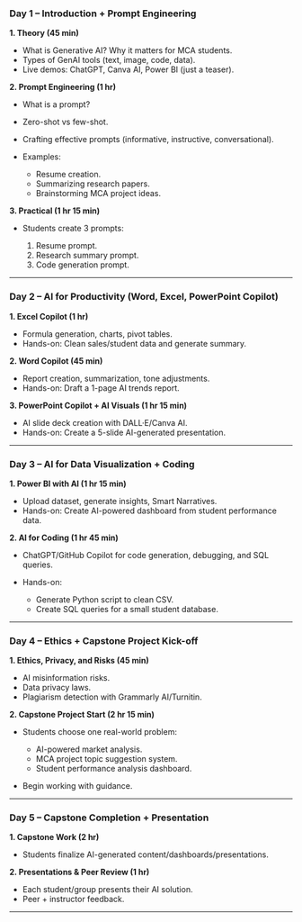 ### **Day 1 – Introduction + Prompt Engineering**

**1. Theory (45 min)**

* What is Generative AI? Why it matters for MCA students.
* Types of GenAI tools (text, image, code, data).
* Live demos: ChatGPT, Canva AI, Power BI (just a teaser).

**2. Prompt Engineering (1 hr)**

* What is a prompt?
* Zero-shot vs few-shot.
* Crafting effective prompts (informative, instructive, conversational).
* Examples:

  * Resume creation.
  * Summarizing research papers.
  * Brainstorming MCA project ideas.

**3. Practical (1 hr 15 min)**

* Students create 3 prompts:

  1. Resume prompt.
  2. Research summary prompt.
  3. Code generation prompt.

---

### **Day 2 – AI for Productivity (Word, Excel, PowerPoint Copilot)**

**1. Excel Copilot (1 hr)**

* Formula generation, charts, pivot tables.
* Hands-on: Clean sales/student data and generate summary.

**2. Word Copilot (45 min)**

* Report creation, summarization, tone adjustments.
* Hands-on: Draft a 1-page AI trends report.

**3. PowerPoint Copilot + AI Visuals (1 hr 15 min)**

* AI slide deck creation with DALL·E/Canva AI.
* Hands-on: Create a 5-slide AI-generated presentation.

---

### **Day 3 – AI for Data Visualization + Coding**

**1. Power BI with AI (1 hr 15 min)**

* Upload dataset, generate insights, Smart Narratives.
* Hands-on: Create AI-powered dashboard from student performance data.

**2. AI for Coding (1 hr 45 min)**

* ChatGPT/GitHub Copilot for code generation, debugging, and SQL queries.
* Hands-on:

  * Generate Python script to clean CSV.
  * Create SQL queries for a small student database.

---

### **Day 4 – Ethics + Capstone Project Kick-off**

**1. Ethics, Privacy, and Risks (45 min)**

* AI misinformation risks.
* Data privacy laws.
* Plagiarism detection with Grammarly AI/Turnitin.

**2. Capstone Project Start (2 hr 15 min)**

* Students choose one real-world problem:

  * AI-powered market analysis.
  * MCA project topic suggestion system.
  * Student performance analysis dashboard.
* Begin working with guidance.

---

### **Day 5 – Capstone Completion + Presentation**

**1. Capstone Work (2 hr)**

* Students finalize AI-generated content/dashboards/presentations.

**2. Presentations & Peer Review (1 hr)**

* Each student/group presents their AI solution.
* Peer + instructor feedback.

---

<!--
## **Free Software for All 5 Days**

| Tool                          | Purpose                             |
| ----------------------------- | ----------------------------------- |
| **ChatGPT Free**              | Prompt engineering, text generation |
| **Canva Free**                | AI visual creation, presentations   |
| **Power BI Desktop**          | Data visualization                  |
| **Google Docs/Sheets/Slides** | Free AI writing and data tools      |
| **Replit**                    | Python/SQL coding with AI           |
| **Grammarly Free**            | Plagiarism & grammar checks         |

---
-->
